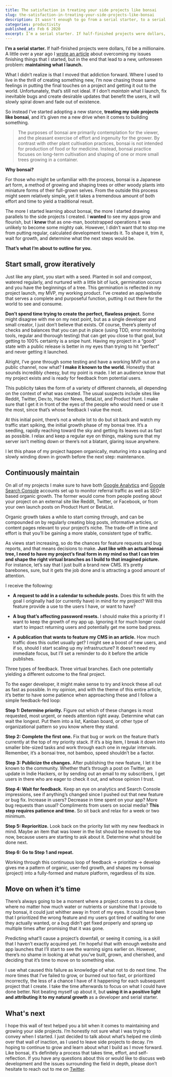 ```yaml
---
title: The satisfaction in treating your side projects like bonsai
slug: the-satisfaction-in-treating-your-side-projects-like-bonsai
description: It wasn't enough to go from a serial starter, to a serial finisher. Here's how I iteratively maintain and grow the projects that I launch.
categories: productivity
published_at: Feb 6 2020
excerpt: I’m a serial starter. If half-finished projects were dollars, I’d be a millionaire. A little over a year ago I wrote an article about overcoming my issues finishing things that I started, but in the end that lead to a new, unforeseen problem, maintaining what I launch.
---
```


**I’m a serial starter.** If half-finished projects were dollars, I’d be a millionaire. A little over a year ago I [wrote an article](https://medium.com/@aschmelyun/how-i-went-from-abandoning-projects-to-actually-getting-stuff-done-41f02a64faa1) about overcoming my issues finishing things that I started, but in the end that lead to a new, unforeseen problem: **maintaining what I launch.**

What I didn’t realize is that I moved that addiction forward. Where I used to live in the thrill of creating something new, I’m now chasing those same feelings in putting the final touches on a project and getting it out to the world. Unfortunately, that’s still not ideal. If I don’t *maintain* what I launch, fix inevitable bugs and create desirable updates that benefit the users, it will slowly spiral down and fade out of existence.

So instead I’ve started adopting a new stance, **treating my side projects like bonsai**, and it’s given me a new drive when it comes to building something.

> The purposes of bonsai are primarily contemplation for the viewer, and the pleasant exercise of effort and ingenuity for the grower. By contrast with other plant cultivation practices, bonsai is not intended for production of food or for medicine. Instead, bonsai practice focuses on long-term cultivation and shaping of one or more small trees growing in a container.

**Why bonsai?**

For those who might be unfamiliar with the process, bonsai is a Japanese art form, a method of growing and shaping trees or other woody plants into miniature forms of their full-grown selves. From the outside this process might seem relatively simple, yet it takes a tremendous amount of both effort and time to yield a traditional result.

The more I started learning about bonsai, the more I started drawing parallels to the side projects I created. I **wanted** to see my apps grow and flourish, but I **knew** that as one-man, bootstrapped operations it was unlikely to become some mighty oak. However, I didn’t want that to stop me from putting regular, calculated development towards it. To shape it, trim it, wait for growth, and determine what the next steps would be.

**That’s what I’m about to outline for you.**

## Start small, grow iteratively

Just like any plant, you start with a seed. Planted in soil and compost, watered regularly, and nurtured with a little bit of luck, germination occurs and you have the beginnings of a tree. This germination is reflected in my project launch, my MVP, my working product. I’ve created an app/website that serves a complete and purposeful function, putting it out there for the world to see and consume.

**Don’t spend time trying to create the perfect, flawless project.** Some might disagree with me on my next point, but as a single developer and small creator, I just don’t believe that exists. Of course, there’s plenty of checks and balances that you can put in place (using TDD, error monitoring tools, regular and thorough testing) that can get you close to that goal, but getting to 100% certainty is a snipe hunt. Having my project in a “good” state with a public release is better in my eyes than trying to hit “perfect” and never getting it launched.

Alright, I’ve gone through some testing and have a working MVP out on a public channel, now what? **I make it known to the world.** Honestly that sounds incredibly cheesy, but my point is made. I let an audience know that my project exists and is ready for feedback from potential users.

This publicity takes the form of a variety of different channels, all depending on the context of what was created. The usual suspects include sites like Reddit, Twitter, Dev.to, Hacker News, BetaList, and Product Hunt. I make sure that I get it in front of the eyes of the people who would need or use it the most, since that’s whose feedback I value the most.

At this initial point, there’s not a whole lot to do but sit back and watch my traffic start spiking, the initial growth phase of my bonsai tree. It’s a seedling, rapidly reaching toward the sky and getting its leaves out as fast as possible. I relax and keep a regular eye on things, making sure that my server isn’t melting down or there’s not a blatant, glaring issue anywhere.

I let this phase of my project happen organically, maturing into a sapling and slowly winding down in growth before the next step: maintenance.

## Continuously maintain

On all of my projects I make sure to have both [Google Analytics](https://analytics.google.com) and [Google Search Console](https://search.google.com/search-console) accounts set up to monitor referral traffic as well as SEO-based organic growth. The former would come from people posting about your project on an external site like Reddit, Twitter, or Facebook, or from your own launch posts on Product Hunt or BetaList.

Organic growth takes a while to start coming through, and can be compounded on by regularly creating blog posts, informative articles, or content pages relevant to your project’s niche. The trade-off in time and effort is that you’ll be gaining a more stable, consistent type of traffic.

As views start increasing, so do the chances for feature requests and bug reports, and that means decisions to make. **Just like with an actual bonsai tree, I need to have my project’s final form in my mind so that I can trim and shape the right virtual branches as I build to that imagined picture.** For instance, let’s say that I just built a brand new CMS. It’s pretty barebones, sure, but it gets the job done and is attracting a good amount of attention.

I receive the following:

- **A request to add in a calendar to schedule posts.** Does this fit with the goal I originally had (or currently have) in mind for my project? Will this feature provide a use to the users I have, or want to have?

- **A bug that’s affecting password resets.** I should make this a priority if I want to keep the growth of my app up. Ignoring it for much longer could start to impact returning users and potentially get me some bad press.

- **A publication that wants to feature my CMS in an article.** How much traffic does this outlet usually get? I might see a boost of new users, and if so, should I start scaling up my infrastructure? It doesn’t need my immediate focus, but I’ll set a reminder to do it before the article publishes.

Three types of feedback. Three virtual branches. Each one potentially yielding a different outcome to the final project.

To the eager developer, it might make sense to try and knock these all out as fast as possible. In my opinion, and with the theme of this entire article, it’s better to have some patience when approaching these and I follow a simple feedback-fed loop:

**Step 1: Determine priority.** Figure out which of these changes is most requested, most urgent, or needs attention right away. Determine what can wait the longest. Put them into a list, Kanban board, or other type of organizational pattern so you know where they stand.

**Step 2: Complete the first one.** Fix that bug or work on the feature that’s currently at the top of my priority stack. If it’s a big item, I break it down into smaller bite-sized tasks and work through each one in regular intervals. Remember, it’s a bonsai tree, not bamboo, speed shouldn’t be a factor.

**Step 3: Publicize the changes.** After publishing the new feature, I let it be known to the community. Whether that’s through a post on Twitter, an update in Indie Hackers, or by sending out an email to my subscribers, I get users in there who are eager to check it out, and whose opinion I trust.

**Step 4: Wait for feedback.** Keep an eye on analytics and Search Console impressions, see if anything’s changed since I pushed out that new feature or bug fix. Increase in users? Decrease in time spent on your app? More bug requests than usual? Compliments from users on social media? **This step requires patience and time.** So sit back and relax for a week or two minimum.

**Step 5: Reprioritize.** Look back on the priority list with my new feedback in mind. Maybe an item that was lower in the list should be moved to the top now, because users are starting to ask about it. Determine what should be done next.

**Step 6: Go to Step 1 and repeat.**

Working through this continuous loop of feedback → prioritize → develop gives me a pattern of organic, user-fed growth, and shapes my bonsai (project) into a fully-formed and mature platform, regardless of its size.

## Move on when it’s time

There’s always going to be a moment where a project comes to a close, where no matter how much water or nutrients or sunshine that I provide to my bonsai, it could just whither away in front of my eyes. It could have been that I prioritized the wrong feature and my users got tired of waiting for one they actually wanted, or a bug didn’t get fixed properly and sprang up multiple times after promising that it was gone.

Predicting what’ll cause a project’s downfall, or seeing it coming, is a skill that I haven’t exactly acquired yet. I’m hopeful that with enough website and app launches that I’ll start to see the warning signs earlier on. However, there’s no shame in looking at what you’ve built, grown, and cherished, and deciding that it’s time to move on to something else.

I use what caused this failure as knowledge of what not to do next time. The more times that I’ve failed to grow, or burned out too fast, or prioritized incorrectly, the less of a chance I have of it happening for each subsequent project that I create. I take the time afterwards to focus on what I could have done better. Not beating myself up about it, but **using it in a positive light and attributing it to my natural growth** as a developer and serial starter.

## What's next

I hope this wall of text helped you a bit when it comes to maintaining and growing your side projects. I’m honestly not sure what I was trying to convey when I started. I just decided to talk about what’s helped me climb over that wall of inaction, as I used to leave side projects to decay.
I’m hoping to continue to grow and learn about what I build as I move forward. Like bonsai, it’s definitely a process that takes time, effort, and self-reflection. If you have any questions about this or would like to discuss web development and the issues surrounding the field in depth, please don’t hesitate to reach out to me on [Twitter](https://twitter.com/aschmelyun).